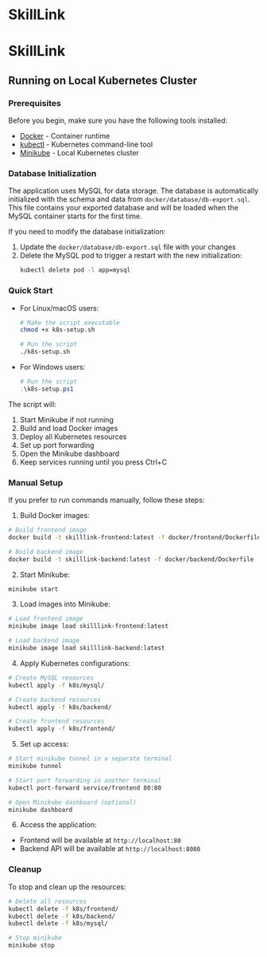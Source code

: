 # SkillLink
# SkillLink

## Running on Local Kubernetes Cluster

### Prerequisites

Before you begin, make sure you have the following tools installed:

- [Docker](https://docs.docker.com/get-docker/) - Container runtime
- [kubectl](https://kubernetes.io/docs/tasks/tools/#kubectl) - Kubernetes command-line tool
- [Minikube](https://minikube.sigs.k8s.io/docs/start/) - Local Kubernetes cluster

### Database Initialization

The application uses MySQL for data storage. The database is automatically initialized with the schema and data from `docker/database/db-export.sql`. This file contains your exported database and will be loaded when the MySQL container starts for the first time.

If you need to modify the database initialization:
1. Update the `docker/database/db-export.sql` file with your changes
2. Delete the MySQL pod to trigger a restart with the new initialization:
   ```bash
   kubectl delete pod -l app=mysql
   ```

### Quick Start

- For Linux/macOS users:
  ```bash
  # Make the script executable
  chmod +x k8s-setup.sh
  
  # Run the script
  ./k8s-setup.sh
  ```

- For Windows users:
  ```powershell
  # Run the script
  .\k8s-setup.ps1
  ```

The script will:
1. Start Minikube if not running
2. Build and load Docker images
3. Deploy all Kubernetes resources
4. Set up port forwarding
5. Open the Minikube dashboard
6. Keep services running until you press Ctrl+C

### Manual Setup

If you prefer to run commands manually, follow these steps:

1. Build Docker images:
```bash
# Build frontend image
docker build -t skilllink-frontend:latest -f docker/frontend/Dockerfile .

# Build backend image
docker build -t skilllink-backend:latest -f docker/backend/Dockerfile .
```

2. Start Minikube:
```bash
minikube start
```

3. Load images into Minikube:
```bash
# Load frontend image
minikube image load skilllink-frontend:latest

# Load backend image
minikube image load skilllink-backend:latest
```

4. Apply Kubernetes configurations:
```bash
# Create MySQL resources
kubectl apply -f k8s/mysql/

# Create backend resources
kubectl apply -f k8s/backend/

# Create frontend resources
kubectl apply -f k8s/frontend/
```

5. Set up access:
```bash
# Start minikube tunnel in a separate terminal
minikube tunnel

# Start port forwarding in another terminal
kubectl port-forward service/frontend 80:80

# Open Minikube dashboard (optional)
minikube dashboard
```

6. Access the application:
- Frontend will be available at `http://localhost:80`
- Backend API will be available at `http://localhost:8080`

### Cleanup

To stop and clean up the resources:

```bash
# Delete all resources
kubectl delete -f k8s/frontend/
kubectl delete -f k8s/backend/
kubectl delete -f k8s/mysql/

# Stop minikube
minikube stop
```
